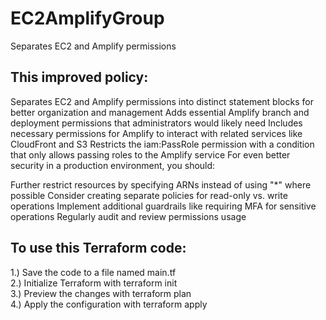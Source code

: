 # EC2AmplifyGroup
Separates EC2 and Amplify permissions

## This improved policy:

Separates EC2 and Amplify permissions into distinct statement blocks for better organization and management
Adds essential Amplify branch and deployment permissions that administrators would likely need
Includes necessary permissions for Amplify to interact with related services like CloudFront and S3
Restricts the iam:PassRole permission with a condition that only allows passing roles to the Amplify service
For even better security in a production environment, you should:

Further restrict resources by specifying ARNs instead of using "*" where possible
Consider creating separate policies for read-only vs. write operations
Implement additional guardrails like requiring MFA for sensitive operations
Regularly audit and review permissions usage

## To use this Terraform code:

1.) Save the code to a file named main.tf<br/> 
2.) Initialize Terraform with terraform init<br/> 
3.) Preview the changes with terraform plan<br/> 
4.) Apply the configuration with terraform apply<br/> 
